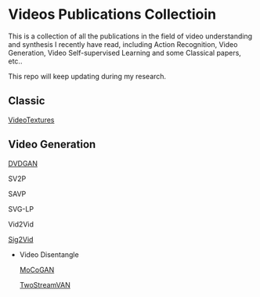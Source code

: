 # Videos Publications Collectioin

This is a collection of all the publications in the field of video understanding and synthesis I recently have read, including Action Recognition, Video Generation, Video Self-supervised Learning and some Classical papers, etc..

This repo will keep updating during my research.

## Classic

[VideoTextures](Classic/VideoTextures.md)


## Video Generation

[DVDGAN](VideoGeneration/DVDGAN.md)

SV2P

SAVP

SVG-LP

Vid2Vid

[Sig2Vid](https://github.com/antony0621/Publications-of-Video/blob/master/VideoGeneration/Seg2Vid.md)

* Video Disentangle 

  [MoCoGAN](https://github.com/antony0621/Publications-of-Video/blob/master/VideoGeneration/MoCoGAN.md)

  [TwoStreamVAN](https://github.com/antony0621/Publications-of-Video/blob/master/VideoGeneration/TwoStreamVAN.md)

  









